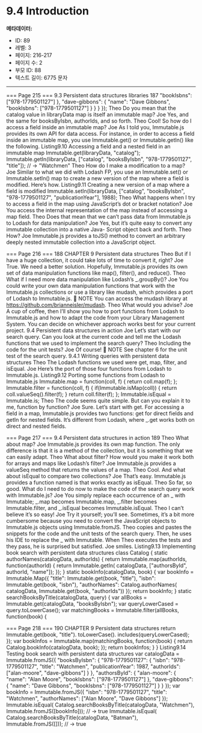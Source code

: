 # 9.4 Introduction

**메타데이터:**
- ID: 89
- 레벨: 3
- 페이지: 216-217
- 페이지 수: 2
- 부모 ID: 88
- 텍스트 길이: 6775 문자

---

=== Page 215 ===
9.3 Persistent data structures libraries 187
"bookIsbns": ["978-1779501127"]
},
"dave-gibbons": {
"name": "Dave Gibbons",
"bookIsbns": ["978-1779501127"]
}
}
}
});
Theo Do you mean that the catalog value in libraryData map is itself an immutable
map?
Joe Yes, and the same for booksByIsbn, authorIds, and so forth.
Theo Cool! So how do I access a field inside an immutable map?
Joe As I told you, Immutable.js provides its own API for data access. For instance,
in order to access a field inside an immutable map, you use Immutable.get()
or Immutable.getIn() like the following.
Listing9.10 Accessing a field and a nested field in an immutable map
Immutable.get(libraryData, "catalog");
Immutable.getIn(libraryData,
["catalog", "booksByIsbn", "978-1779501127", "title"]);
// → "Watchmen"
Theo How do I make a modification to a map?
Joe Similar to what we did with Lodash FP, you use an Immutable.set() or
Immutable.setIn() map to create a new version of the map where a field is
modified. Here’s how.
Listing9.11 Creating a new version of a map where a field is modified
Immutable.setIn(libraryData,
["catalog", "booksByIsbn",
"978-1779501127", "publicationYear"],
1988);
Theo What happens when I try to access a field in the map using JavaScript’s dot or
bracket notation?
Joe You access the internal representation of the map instead of accessing a map
field.
Theo Does that mean that we can’t pass data from Immutable.js to Lodash for data
manipulation?
Joe Yes, but it’s quite easy to convert any immutable collection into a native Java-
Script object back and forth.
Theo How?
Joe Immutable.js provides a toJS() method to convert an arbitrary deeply nested
immutable collection into a JavaScript object.

=== Page 216 ===
188 CHAPTER 9 Persistent data structures
Theo But if I have a huge collection, it could take lots of time to convert it, right?
Joe True. We need a better solution. Hopefully, Immutable.js provides its own set
of data manipulation functions like map(), filter(), and reduce().
Theo What if I need more data manipulation like Lodash’s _.groupBy()?
Joe You could write your own data manipulation functions that work with the
Immutable.js collections or use a library like mudash, which provides a port of
Lodash to Immutable.js.
 NOTE You can access the mudash library at https://github.com/brianneisler/mudash.
Theo What would you advise?
Joe A cup of coffee, then I’ll show you how to port functions from Lodash to
Immutable.js and how to adapt the code from your Library Management System.
You can decide on whichever approach works best for your current project.
9.4 Persistent data structures in action
Joe Let’s start with our search query. Can you look at the current code and tell me
the Lodash functions that we used to implement the search query?
Theo Including the code for the unit tests?
Joe Of course!
 NOTE See chapter 6 for the unit test of the search query.
9.4.1 Writing queries with persistent data structures
Theo The Lodash functions we used were get, map, filter, and isEqual.
Joe Here’s the port of those four functions from Lodash to Immutable.js.
Listing9.12 Porting some functions from Lodash to Immutable.js
Immutable.map = function(coll, f) {
return coll.map(f);
};
Immutable.filter = function(coll, f) {
if(Immutable.isMap(coll)) {
return coll.valueSeq().filter(f);
}
return coll.filter(f);
};
Immutable.isEqual = Immutable.is;
Theo The code seems quite simple. But can you explain it to me, function by function?
Joe Sure. Let’s start with get. For accessing a field in a map, Immutable.js provides
two functions: get for direct fields and getIn for nested fields. It’s different
from Lodash, where _.get works both on direct and nested fields.

=== Page 217 ===
9.4 Persistent data structures in action 189
Theo What about map?
Joe Immutable.js provides its own map function. The only difference is that it is a
method of the collection, but it is something that we can easily adapt.
Theo What about filter? How would you make it work both for arrays and maps
like Lodash’s filter?
Joe Immutable.js provides a valueSeq method that returns the values of a map.
Theo Cool. And what about isEqual to compare two collections?
Joe That’s easy. Immutable.js provides a function named is that works exactly as
isEqual.
Theo So far, so good. What do I need to do now to make the code of the search
query work with Immutable.js?
Joe You simply replace each occurrence of an _ with Immutable; _.map becomes
Immutable.map, _.filter becomes Immutable.filter, and _.isEqual
becomes Immutable.isEqual.
Theo I can’t believe it’s so easy!
Joe Try it yourself; you’ll see. Sometimes, it’s a bit more cumbersome because
you need to convert the JavaScript objects to Immutable.js objects using
Immutable.fromJS.
Theo copies and pastes the snippets for the code and the unit tests of the search query.
Then, he uses his IDE to replace the _ with Immutable. When Theo executes the tests and
they pass, he is surprised but satisfied. Joe smiles.
Listing9.13 Implementing book search with persistent data structures
class Catalog {
static authorNames(catalogData, authorIds) {
return Immutable.map(authorIds, function(authorId) {
return Immutable.getIn(
catalogData,
["authorsById", authorId, "name"]);
});
}
static bookInfo(catalogData, book) {
var bookInfo = Immutable.Map({
"title": Immutable.get(book, "title"),
"isbn": Immutable.get(book, "isbn"),
"authorNames": Catalog.authorNames(
catalogData,
Immutable.get(book, "authorIds"))
});
return bookInfo;
}
static searchBooksByTitle(catalogData, query) {
var allBooks = Immutable.get(catalogData, "booksByIsbn");
var queryLowerCased = query.toLowerCase();
var matchingBooks = Immutable.filter(allBooks, function(book) {

=== Page 218 ===
190 CHAPTER 9 Persistent data structures
return Immutable.get(book, "title").
toLowerCase().
includes(queryLowerCased);
});
var bookInfos = Immutable.map(matchingBooks, function(book) {
return Catalog.bookInfo(catalogData, book);
});
return bookInfos;
}
}
Listing9.14 Testing book search with persistent data structures
var catalogData = Immutable.fromJS({
"booksByIsbn": {
"978-1779501127": {
"isbn": "978-1779501127",
"title": "Watchmen",
"publicationYear": 1987,
"authorIds": ["alan-moore",
"dave-gibbons"]
}
},
"authorsById": {
"alan-moore": {
"name": "Alan Moore",
"bookIsbns": ["978-1779501127"]
},
"dave-gibbons": {
"name": "Dave Gibbons",
"bookIsbns": ["978-1779501127"]
}
}
});
var bookInfo = Immutable.fromJS({
"isbn": "978-1779501127",
"title": "Watchmen",
"authorNames": ["Alan Moore",
"Dave Gibbons"]
});
Immutable.isEqual(
Catalog.searchBooksByTitle(catalogData, "Watchmen"),
Immutable.fromJS([bookInfo]));
// → true
Immutable.isEqual(
Catalog.searchBooksByTitle(catalogData, "Batman"),
Immutable.fromJS([]));
// → true